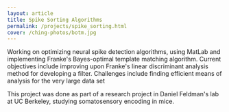 ```yaml
---
layout: article
title: Spike Sorting Algorithms
permalink: /projects/spike_sorting.html
cover: /ching-photos/botm.jpg
---
```


Working on optimizing neural spike detection algorithms, using MatLab and implementing Franke's Bayes-optimal template matching algorithm. Current objectives include improving upon Franke's linear discriminant analysis method for developing a filter. Challenges include finding efficient means of analysis for the very large data set

<!--more-->

This project was done as part of a research project in Daniel Feldman's lab at UC Berkeley, studying somatosensory encoding in mice.
